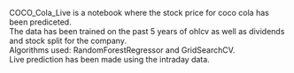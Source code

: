 COCO_Cola_Live is a notebook where the stock price for coco cola has been prediceted.  
The data has been trained on the past 5 years of ohlcv as well as dividends and stock split for the company.  
Algorithms used: RandomForestRegressor and GridSearchCV.  
Live prediction has been made using the intraday data.  
